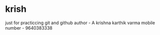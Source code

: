 # krish
just for practiccing git and github
author - A krishna karthik varma 
mobile number - 9640383338
